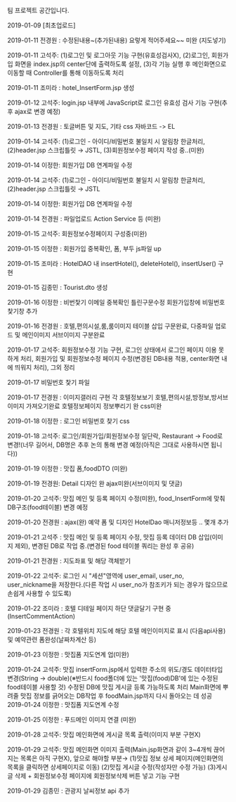 팀 프로젝트 공간입니다.

2019-01-09 [최초업로드]

2019-01-11 전경원 : 수정된내용~(추가된내용) 요렇게 적어주세요~~ 미완 (지도넣기)

2019-01-11 고석주:	(1)로그인 및 로그아웃 기능 구현(유효성검사X),
					(2)로그인, 회원가입 화면을 index.jsp의 center단에 출력하도록 설정,
					(3)각 기능 실행 후 메인화면으로 이동할 때 Controller를 통해 이동하도록 처리
					
2019-01-11 조미라 : hotel_InsertForm.jsp 생성

2019-01-12 고석주: login.jsp 내부에 JavaScript로 로그인 유효성 검사 기능 구현(추후 ajax로 변경 예정)

2019-01-13 전경원 : 토글버튼 및 지도, 기타 css 자바코드 -> EL

2019-01-14 고석주: (1)로그인 - 아이디/비밀번호 불일치 시 알림창 한글처리, (2)header.jsp 스크립틀릿 → JSTL, (3)회원정보수정 페이지 작성 중..(미완)

2019-01-14 이정한: 회원가입 DB 연계파일 수정

2019-01-14 고석주: (1)로그인 - 아이디/비밀번호 불일치 시 알림창 한글처리, (2)header.jsp 스크립틀릿 → JSTL

2019-01-14 이정한: 회원가입 DB 연계파일 수정 

2019-01-14 전경원 : 파일업로드 Action Service 등 (미완)

2019-01-15 고석주: 회원정보수정페이지 구성중(미완)

2019-01-15 이정한 : 회원가입 중복확인, 폼, 부두 js파일 up

2019-01-15 조미라 : HotelDAO 내 insertHotel(), deleteHotel(), insertUser() 구현 

2019-01-15 김종민 : Tourist.dto 생성

2019-01-16 이정한 : 비번찿기 이메일 중복확인 틀린구문수정 회원가입창에 비밀번호찿기창 추가 

2019-01-16 전경원 : 호텔,편의시설,룸,룸이미지 테이블 삽입 구문완료, 다중파일 업로드 및 메인이미지 서브이미지 구분완료 

2019-01-17 고석주: 회원정보수정 기능 구현, 로그인 상태에서 로그인 페이지 이용 못하게 처리, 회원가입 및 회원정보수정 페이지 수정(변경된 DB내용 적용, center화면 내에 띄워지 처리), 그외 정리

2019-01-17 비밀번호 찿기 파일 

2019-01-17 전경원 : 이미지갤러리 구현 각 호텔정보보기 호텔,편의시설,방정보,방서브이미지 가져오기완료
				호텔정보페이지 정보뿌리기 완 css미완
				
2019-01-18 이정한 : 로그인 비밀번호 찾기 css

2019-01-18 고석주: 로그인/회원가입/회원정보수정 일단락, Restaurant → Food로 변경!(너무 길어서, DB명은 추후 논의 통해 변경 예정(아직은 그대로 사용하시면 됩니다))

2019-01-19 이정한 : 맛집 폼,foodDTO (미완)

2019-01-19 전경원: Detail 디자인 완 ajax미완(서브이미지 및 댓글)

2019-01-20 고석주: 맛집 메인 및 등록 페이지 수정(미완), food_InsertForm에 맞춰 DB구조(food테이블) 변경 예정

2019-01-20 전경원 : ajax(완) 예약 폼 및 디자인 HotelDao 매니저정보등 .. 몇개 추가 

2019-01-21 고석주 : 맛집 메인 및 등록 페이지 수정, 맛집 등록 데이터 DB 삽입(이미지 제외), 변경된 DB로 작업 중.(변경된 food 테이블 쿼리는 완성 후 공유)

2019-01-21 전경원 : 지도좌표 및 해당 객체받기

2019-01-22 고석주: 로그인 시 "세션"영역에 user_email, user_no, user_nickname을 저장한다.(다른 작업 시 user_no가 참조키가 되는 경우가 많으므로 손쉽게 사용할 수 있도록)

2019-01-22 조미라 : 호텔 디테일 페이지 하단 댓글달기 구현 중(InsertCommentAction)

2019-01-23 전경원 : 각 호텔위치 지도에 해당 호텔 메인이미지로 표시 (다음api사용) 및 예약관련 폼완성(날짜차계산 등)

2019-01-23 이정한 : 맛집폼 지도연계 업(미완)

2019-01-24 고석주:	맛집 insertForm.jsp에서 입력한 주소의 위도/경도 데이터타입 변경(String → double)(※반드시 food폴더에 있는 '맛집(food)DB'에 있는 수정된 food테이블 사용할 것)
					수정된 DB에 맛집 게시글 등록 가능하도록 처리
					Main화면에 뿌려줄 맛집 정보를 긁어오는 DB작업 후 foodMain.jsp까지 다시 돌아오는 데 성공   
2019-01-24 이정한 : 맛집폼 지도연계 수정
 
2019-01-25 이정한 : 푸드메인 이미지 연결 (미완)

2019-01-28 고석주: 맛집 메인화면에 게시글 목록 출력(이미지 부분 구현X)

2019-01-29 고석주: 맛집 메인화면 이미지 출력(Main.jsp화면과 같이 3~4개씩 끊어지는 목록은 아직 구현X), 앞으로 해야할 부분→ (1)맛집 정보 상세 페이지(메인화면의 목록을 클릭하면 상세페이지로 이동) (2)맛집 게시글 수정(작성자만 수정 가능) (3)게시글 삭제 + 회원정보수정 페이지에 회원정보삭제 버튼 넣고 기능 구현 

2019-01-29 김종민 : 관광지 날씨정보 api 추가 